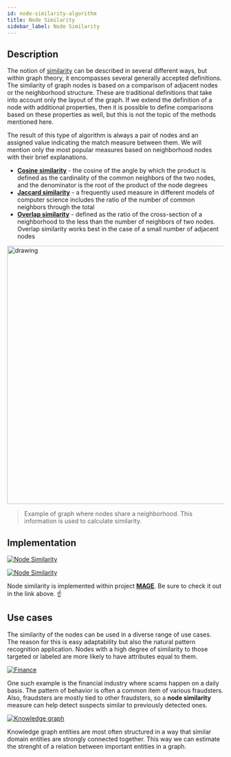 ```yaml
---
id: node-similarity-algorithm
title: Node Similarity
sidebar_label: Node Similarity
---
```


## Description

The notion of [similarity](https://en.wikipedia.org/wiki/Similarity_(network_science)) can be described in several different ways, but within graph theory, it encompasses several generally accepted definitions. The similarity of graph nodes is based on a comparison of adjacent nodes or the neighborhood structure. These are traditional definitions that take into account only the layout of the graph. If we extend the definition of a node with additional properties, then it is possible to define comparisons based on these properties as well, but this is not the topic of the methods mentioned here.

The result of this type of algorithm is always a pair of nodes and an assigned value indicating the match measure between them. We will mention only the most popular measures based on neighborhood nodes with their brief explanations.

- [**Cosine similarity**](https://en.wikipedia.org/wiki/Cosine_similarity) - the cosine of the angle by which the product is defined as the cardinality of the common neighbors of the two nodes, and the denominator is the root of the product of the node degrees
- [**Jaccard similarity**](https://en.wikipedia.org/wiki/Jaccard_index) - a frequently used measure in different models of computer science includes the ratio of the number of common neighbors through the total
- [**Overlap similarity**](https://developer.nvidia.com/blog/similarity-in-graphs-jaccard-versus-the-overlap-coefficient-2/) - defined as the ratio of the cross-section of a neighborhood to the less than the number of neighbors of two nodes. Overlap similarity works best in the case of a small number of adjacent nodes


<img src="https://i.imgur.com/DKggKtB.png" alt="drawing" width="600"/>

> Example of graph where nodes share a neighborhood. This information is used to calculate similarity.

## Implementation

[![Node Similarity](https://img.shields.io/badge/Node_Similarity-Implementation-FB6E00?style=for-the-badge&logo=github&logoColor=white)](https://github.com/memgraph/mage/blob/main/python/node_similarity.py)

[![Node Similarity](https://img.shields.io/badge/Node_Similarity-Documentation-FCC624?style=for-the-badge&logo=python&logoColor=white)](/mage/query-modules/python/node-similarity)

Node similarity is implemented within project [**MAGE**](https://github.com/memgraph/mage). Be sure to check it out in the link above. :point_up:


## Use cases

The similarity of the nodes can be used in a diverse range of use cases. The reason for this is easy adaptability but also the natural pattern recognition application. Nodes with a high degree of similarity to those targeted or labeled are more likely to have attributes equal to them.

[![Finance](https://img.shields.io/badge/Finance-Application-8A477F?style=for-the-badge)](/mage/applications/finance-application)

One such example is the financial industry where scams happen on a daily basis. The pattern of behavior is often a common item of various fraudsters. Also, fraudsters are mostly tied to other fraudsters, so a **node similarity** measure can help detect suspects similar to previously detected ones.

[![Knowledge graph](https://img.shields.io/badge/Finance-Application-8A477F?style=for-the-badge)](/mage/applications/knowledge-graph-application)

Knowledge graph entities are most often structured in a way that similar domain entities are strongly connected together. This way we can estimate the strenght of a relation between important entities in a graph.

